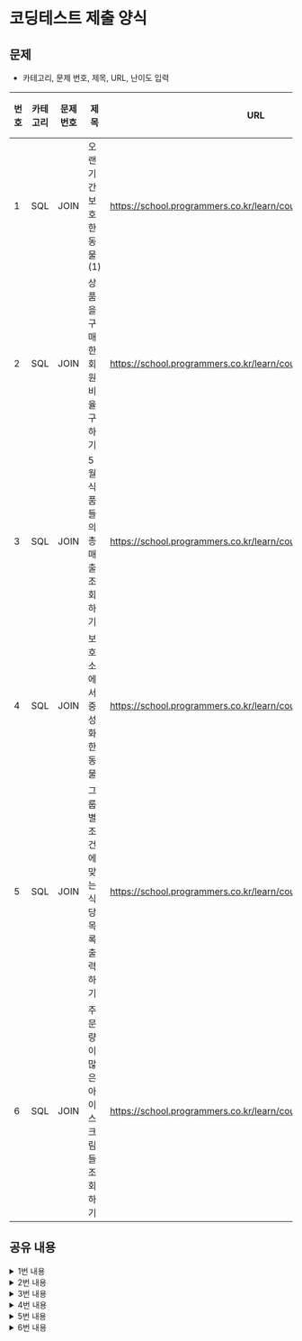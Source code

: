 # 코딩테스트 제출 양식

## 문제
* 카테고리, 문제 번호, 제목, URL, 난이도 입력

|번호|카테고리|문제 번호|제목|URL|난이도|
|---|---|---|---|---|---|
|1|SQL|JOIN|오랜 기간 보호한 동물(1)|https://school.programmers.co.kr/learn/courses/30/lessons/59044|3|
|2|SQL|JOIN|상품을 구매한 회원 비율 구하기|https://school.programmers.co.kr/learn/courses/30/lessons/131534|5|
|3|SQL|JOIN|5월 식품들의 총매출 조회하기|https://school.programmers.co.kr/learn/courses/30/lessons/131117|4|
|4|SQL|JOIN|보호소에서 중성화한 동물|https://school.programmers.co.kr/learn/courses/30/lessons/59045|4|
|5|SQL|JOIN|그룹별 조건에 맞는 식당 목록 출력하기|https://school.programmers.co.kr/learn/courses/30/lessons/131124|4|
|6|SQL|JOIN|주문량이 많은 아이스크림들 조회하기|https://school.programmers.co.kr/learn/courses/30/lessons/133027|4|

## 공유 내용
  
<details>
<summary>1번 내용</summary>
<div markdown="1">

  ```python
  #코드 공유
  ## 주석 필수
SELECT A.NAME, A.DATETIME
FROM ANIMAL_INS as A
    left join ANIMAL_OUTS as B on A.ANIMAL_ID = B.ANIMAL_ID
# 아래 조건절이 핵심
WHERE B.ANIMAL_ID IS NULL
ORDER BY DATETIME 
LIMIT 3

  ```

</div>
</details>


<details>
<summary>2번 내용</summary>
<div markdown="1">

  ```python
  #코드 공유
  ## 주석 필수
SELECT LEFT(A.SALES_DATE, 4) as YEAR,
       SUBSTR(A.SALES_DATE, 6,2) as MONTH,
       # 고유값 user만 세야됨, DISTINCT 잊지말기
       COUNT(DISTINCT A.USER_ID) as PUCHASED_USERS,
       # 아래 구문에서 서브쿼리가 핵심
       ROUND(COUNT(DISTINCT A.USER_ID)
       / (SELECT COUNT(USER_ID) 
          FROM USER_INFO 
          WHERE LEFT(JOINED, 4)='2021'),1) PUCHASED_RATIO
          
FROM ONLINE_SALE as A
     JOIN USER_INFO as B on A.USER_ID = B.USER_ID
WHERE left(B.JOINED, 4) = '2021'
# 단순 정렬을 하는 것이 아니기 때문에, ORDER BY가 아닌 GROUP BY 사용이 핵심
GROUP BY YEAR, MONTH 

  ```

</div>
</details>

<details>
<summary>3번 내용</summary>
<div markdown="1">

  ```python
  #코드 공유
  ## 주석 필수
SELECT A.PRODUCT_ID,
       A.PRODUCT_NAME, 
       # 주문수량과 가격 곱하기
       SUM(A.PRICE * B.AMOUNT) AS TOTAL_SALES 
FROM FOOD_PRODUCT AS A
     JOIN FOOD_ORDER AS B ON A.PRODUCT_ID = B.PRODUCT_ID
WHERE LEFT(B.PRODUCE_DATE, 7) = '2022-05'
# GROUP BY 잊지말기!
GROUP BY A.PRODUCT_ID
ORDER BY TOTAL_SALES DESC, A.PRODUCT_ID ASC

  ```

</div>
</details>


<details>
<summary>4번 내용</summary>
<div markdown="1">

  ```python
  #코드 공유
  ## 주석 필수
SELECT A.ANIMAL_ID, 
       A.ANIMAL_TYPE,
       A.NAME
FROM ANIMAL_INS AS A
     JOIN ANIMAL_OUTS AS B ON A.ANIMAL_ID = B.ANIMAL_ID
WHERE A.SEX_UPON_INTAKE != B.SEX_UPON_OUTCOME

  ```

</div>
</details>


<details>
<summary>5번 내용</summary>
<div markdown="1">

  ```python
  #코드 공유
  ## 주석 필수
SELECT A.MEMBER_NAME,
       B.REVIEW_TEXT,
       # 날짜 format 잘 확인하기
       DATE_FORMAT(B.REVIEW_DATE, '%Y-%m-%d') AS REVIEW_DATE
FROM MEMBER_PROFILE AS A 
     JOIN REST_REVIEW AS B ON A.MEMBER_ID = B.MEMBER_ID
# 가장 리뷰를 많이 작성한 MEMEBER를 출력하는 조건문 서브쿼리

WHERE A.MEMBER_ID = (SELECT MEMBER_ID
                     FROM REST_REVIEW
                     GROUP BY MEMBER_ID
                     # 내림차순 정렬해서 LIMIT 1만 추출
                     ORDER BY COUNT(*) DESC 
                     LIMIT 1)
ORDER BY REVIEW_DATE, REVIEW_TEXT

  ```
</div>
</details>


<details>
<summary>6번 내용</summary>
<div markdown="1">

  ```python
  #코드 공유
  ## 주석 필수
SELECT A.FLAVOR
FROM FIRST_HALF AS A
     # 아래 join 문에서 서브쿼리 작성이 핵심
     # 애초에 JULY 테이블에서 FLAVoR를 중심으로 주문량 합계를 구한 테이블을 조인
     # JULT 테이블을 보면 맛별로 중복이 있는 것을 확인
     JOIN (SELECT FLAVOR, 
                  SUM(TOTAL_ORDER) AS TOTAL_ORDER
           FROM JULY 
           GROUP BY FLAVOR) B ON A.FLAVOR = B.FLAVOR
ORDER BY (A.TOTAL_ORDER + B.TOTAL_ORDER) DESC
LIMIT 3

  ```

</div>
</details>

